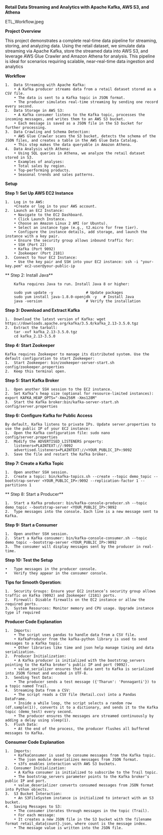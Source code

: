 **Retail Data Streaming and Analytics with Apache Kafka, AWS S3, and Athena**

ETL_Workflow.jpeg

**Project Overview**

This project demonstrates a complete real-time data pipeline for streaming, storing, and analyzing data. Using the retail dataset, we simulate data streaming via Apache Kafka, store the streamed data into AWS S3, and leverage AWS Glue Crawler and Amazon Athena for analysis. This pipeline is ideal for scenarios requiring scalable, near-real-time data ingestion and analytics

**Workflow**

	1.	Data Streaming with Apache Kafka:
		• A Kafka producer streams data from a retail dataset stored as a CSV file.
		• The data is sent to a Kafka topic in JSON format.
		• The producer simulates real-time streaming by sending one record every second.
	2.	Data Storage in AWS S3:
		• A Kafka consumer listens to the Kafka topic, processes the incoming messages, and writes them to an AWS S3 bucket.
		• Each message is saved as a JSON file in the S3 bucket for further processing.
	3.	Data Crawling and Schema Detection:
		• AWS Glue Crawler scans the S3 bucket, detects the schema of the JSON files, and creates a table in the AWS Glue Data Catalog.
		• This step makes the data queryable in Amazon Athena.
	4.	Data Analysis with Athena:
		• Using SQL queries in Athena, we analyze the retail dataset stored in S3.
		• Examples of analyses:
		• Total sales by region.
		• Top-performing products.
		• Seasonal trends and sales patterns.

**Setup**

**Step 1: Set Up AWS EC2 Instance**

	1.	Log in to AWS:
		•Create or log in to your AWS account.
	2.	Launch an EC2 Instance:
		• Navigate to the EC2 Dashboard.
		• Click Launch Instance.
		• Choose an Amazon Linux 2 AMI (or Ubuntu).
		• Select an instance type (e.g., t2.micro for free tier).
		• Configure the instance details, add storage, and launch the instance with a key pair.
		• Ensure the security group allows inbound traffic for:
		• SSH (Port 22)
		• Kafka (Port 9092)
		• Zookeeper (Port 2181)
	3.	Connect to Your EC2 Instance:
		• Use the key pair and SSH into your EC2 instance: ssh -i "your-key.pem" ec2-user@your-public-ip
  
** Step 2: Install Java**

		Kafka requires Java to run. Install Java 8 or higher:

  		sudo yum update -y               # Update packages
		sudo yum install java-1.8.0-openjdk -y   # Install Java
		java -version                    # Verify the installation

  
**Step 3: Download and Extract Kafka**

	1.	Download the latest version of Kafka: wget https://downloads.apache.org/kafka/3.5.0/kafka_2.13-3.5.0.tgz
 	2.	Extract the tarball: 
  		tar -xvf kafka_2.13-3.5.0.tgz
		cd kafka_2.13-3.5.0
  
**Step 4: Start Zookeeper**

	Kafka requires Zookeeper to manage its distributed system. Use the default configuration to start Zookeeper:
	1.	Start Zookeeper: bin/zookeeper-server-start.sh config/zookeeper.properties
 	2.	Keep this terminal open.

**Step 5: Start Kafka Broker**

	1.	Open another SSH session to the EC2 instance.
	2.	Set Kafka’s heap size (optional for resource-limited instances): export KAFKA_HEAP_OPTS="-Xmx256M -Xms128M"
 	3.	Start the Kafka broker:bin/kafka-server-start.sh config/server.properties

**Step 6: Configure Kafka for Public Access**

	By default, Kafka listens to private IPs. Update server.properties to use the public IP of your EC2 instance:
	1.	Open the Kafka configuration file: sudo nano config/server.properties
 	2.	Modify the ADVERTISED_LISTENERS property:
  		listeners=PLAINTEXT://:9092
		advertised.listeners=PLAINTEXT://<YOUR_PUBLIC_IP>:9092
  	3.	Save the file and restart the Kafka broker.

**Step 7: Create a Kafka Topic**

	1.	Open another SSH session.
	2.	Create a topic: bin/kafka-topics.sh --create --topic demo_topic --bootstrap-server <YOUR_PUBLIC_IP>:9092 --replication-factor 1 --partitions 1

** Step 8: Start a Producer**

	1.	Start a Kafka producer: bin/kafka-console-producer.sh --topic demo_topic --bootstrap-server <YOUR_PUBLIC_IP>:9092
 	2.	Type messages into the console. Each line is a new message sent to Kafka.

**Step 9: Start a Consumer**

	1.	Open another SSH session.
	2.	Start a Kafka consumer: bin/kafka-console-consumer.sh --topic demo_topic --bootstrap-server <YOUR_PUBLIC_IP>:9092
 	3.	The consumer will display messages sent by the producer in real-time.

**Step 10: Test the Setup**

	•	Type messages in the producer console.
	•	Verify they appear in the consumer console.

**Tips for Smooth Operation:**

	1.	Security Groups: Ensure your EC2 instance’s security group allows traffic on Kafka (9092) and Zookeeper (2181) ports.
	2.	Firewall: Disable firewalls on the EC2 instance or allow the required ports.
	3.	System Resources: Monitor memory and CPU usage. Upgrade instance type if required



**Producer Code Explanation**

	1.	Imports:
		• The script uses pandas to handle data from a CSV file.
		• KafkaProducer from the kafka-python library is used to send messages to a Kafka topic.
		• Other libraries like time and json help manage timing and data serialization.
	2.	Producer Initialization:
		• A Kafka producer is initialized with the bootstrap_servers pointing to the Kafka broker’s public IP and port (9092).
		• value_serializer ensures that data sent to Kafka is serialized into JSON format and encoded in UTF-8.
	3.	Sending Test Data:
		• The producer sends a test message ({'Tharun': 'Ponnaganti'}) to a topic named Trail.
	4.	Streaming Data from a CSV:
		• The script reads a CSV file (Retail.csv) into a Pandas DataFrame.
		• Inside a while loop, the script selects a random row (df.sample(1)), converts it to a dictionary, and sends it to the Kafka topic (demo_test) every second.
		• The producer ensures the messages are streamed continuously by adding a delay using sleep(1).
	5.	Flush Data:
		• At the end of the process, the producer flushes all buffered messages to Kafka.

**Consumer Code Explanation**

	1.	Imports:
		• KafkaConsumer is used to consume messages from the Kafka topic.
		• The json module deserializes messages from JSON format.
		• s3fs enables interaction with AWS S3 buckets.
	2.	Consumer Initialization:
		• A Kafka consumer is initialized to subscribe to the Trail topic.
		• The bootstrap_servers parameter points to the Kafka broker’s public IP and port.
		• value_deserializer converts consumed messages from JSON format into Python objects.
	3.	S3 Bucket Interaction:
		• An S3FileSystem instance is initialized to interact with an S3 bucket.
	4.	Saving Messages to S3:
		• The consumer iterates through messages in the topic (Trail).
		• For each message:
		• It creates a new JSON file in the S3 bucket with the filename format retail_data{count}.json, where count is the message index.
		• The message value is written into the JSON file.


  

